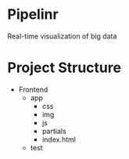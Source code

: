 Pipelinr
========

Real-time visualization of big data

Project Structure
========
* Frontend
  * app
    * css
    * img
    * js
    * partials
    * index.html
  * test
